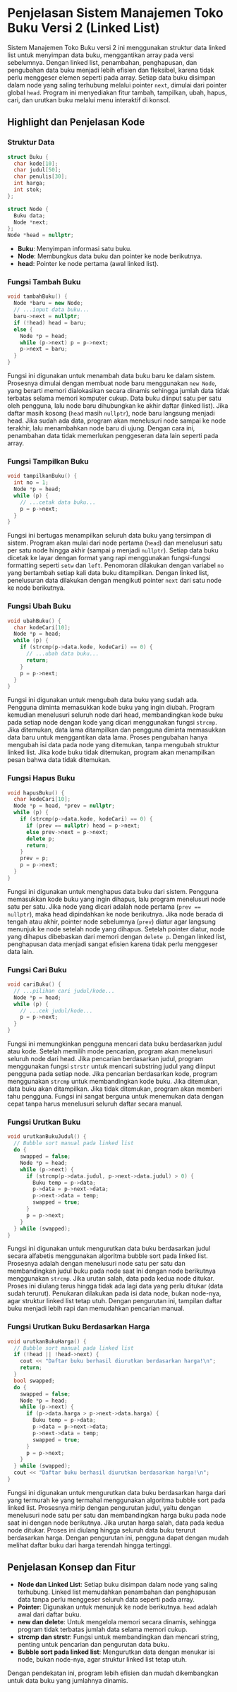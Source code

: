 # Penjelasan Sistem Manajemen Toko Buku Versi 2 (Linked List)

Sistem Manajemen Toko Buku versi 2 ini menggunakan struktur data linked list untuk menyimpan data buku, menggantikan array pada versi sebelumnya. Dengan linked list, penambahan, penghapusan, dan pengubahan data buku menjadi lebih efisien dan fleksibel, karena tidak perlu menggeser elemen seperti pada array. Setiap data buku disimpan dalam node yang saling terhubung melalui pointer `next`, dimulai dari pointer global `head`. Program ini menyediakan fitur tambah, tampilkan, ubah, hapus, cari, dan urutkan buku melalui menu interaktif di konsol.

## Highlight dan Penjelasan Kode

### Struktur Data

```cpp
struct Buku {
  char kode[10];
  char judul[50];
  char penulis[30];
  int harga;
  int stok;
};

struct Node {
  Buku data;
  Node *next;
};
Node *head = nullptr;
```

- **Buku**: Menyimpan informasi satu buku.
- **Node**: Membungkus data buku dan pointer ke node berikutnya.
- **head**: Pointer ke node pertama (awal linked list).

### Fungsi Tambah Buku

```cpp
void tambahBuku() {
  Node *baru = new Node;
  // ...input data buku...
  baru->next = nullptr;
  if (!head) head = baru;
  else {
    Node *p = head;
    while (p->next) p = p->next;
    p->next = baru;
  }
}
```

Fungsi ini digunakan untuk menambah data buku baru ke dalam sistem. Prosesnya dimulai dengan membuat node baru menggunakan `new Node`, yang berarti memori dialokasikan secara dinamis sehingga jumlah data tidak terbatas selama memori komputer cukup. Data buku diinput satu per satu oleh pengguna, lalu node baru dihubungkan ke akhir daftar (linked list). Jika daftar masih kosong (`head` masih `nullptr`), node baru langsung menjadi head. Jika sudah ada data, program akan menelusuri node sampai ke node terakhir, lalu menambahkan node baru di ujung. Dengan cara ini, penambahan data tidak memerlukan penggeseran data lain seperti pada array.

### Fungsi Tampilkan Buku

```cpp
void tampilkanBuku() {
  int no = 1;
  Node *p = head;
  while (p) {
    // ...cetak data buku...
    p = p->next;
  }
}
```

Fungsi ini bertugas menampilkan seluruh data buku yang tersimpan di sistem. Program akan mulai dari node pertama (`head`) dan menelusuri satu per satu node hingga akhir (sampai `p` menjadi `nullptr`). Setiap data buku dicetak ke layar dengan format yang rapi menggunakan fungsi-fungsi formatting seperti `setw` dan `left`. Penomoran dilakukan dengan variabel `no` yang bertambah setiap kali data buku ditampilkan. Dengan linked list, penelusuran data dilakukan dengan mengikuti pointer `next` dari satu node ke node berikutnya.

### Fungsi Ubah Buku

```cpp
void ubahBuku() {
  char kodeCari[10];
  Node *p = head;
  while (p) {
    if (strcmp(p->data.kode, kodeCari) == 0) {
      // ...ubah data buku...
      return;
    }
    p = p->next;
  }
}
```

Fungsi ini digunakan untuk mengubah data buku yang sudah ada. Pengguna diminta memasukkan kode buku yang ingin diubah. Program kemudian menelusuri seluruh node dari head, membandingkan kode buku pada setiap node dengan kode yang dicari menggunakan fungsi `strcmp`. Jika ditemukan, data lama ditampilkan dan pengguna diminta memasukkan data baru untuk menggantikan data lama. Proses pengubahan hanya mengubah isi data pada node yang ditemukan, tanpa mengubah struktur linked list. Jika kode buku tidak ditemukan, program akan menampilkan pesan bahwa data tidak ditemukan.

### Fungsi Hapus Buku

```cpp
void hapusBuku() {
  char kodeCari[10];
  Node *p = head, *prev = nullptr;
  while (p) {
    if (strcmp(p->data.kode, kodeCari) == 0) {
      if (prev == nullptr) head = p->next;
      else prev->next = p->next;
      delete p;
      return;
    }
    prev = p;
    p = p->next;
  }
}
```

Fungsi ini digunakan untuk menghapus data buku dari sistem. Pengguna memasukkan kode buku yang ingin dihapus, lalu program menelusuri node satu per satu. Jika node yang dicari adalah node pertama (`prev == nullptr`), maka head dipindahkan ke node berikutnya. Jika node berada di tengah atau akhir, pointer node sebelumnya (`prev`) diatur agar langsung menunjuk ke node setelah node yang dihapus. Setelah pointer diatur, node yang dihapus dibebaskan dari memori dengan `delete p`. Dengan linked list, penghapusan data menjadi sangat efisien karena tidak perlu menggeser data lain.

### Fungsi Cari Buku

```cpp
void cariBuku() {
  // ...pilihan cari judul/kode...
  Node *p = head;
  while (p) {
    // ...cek judul/kode...
    p = p->next;
  }
}
```

Fungsi ini memungkinkan pengguna mencari data buku berdasarkan judul atau kode. Setelah memilih mode pencarian, program akan menelusuri seluruh node dari head. Jika pencarian berdasarkan judul, program menggunakan fungsi `strstr` untuk mencari substring judul yang diinput pengguna pada setiap node. Jika pencarian berdasarkan kode, program menggunakan `strcmp` untuk membandingkan kode buku. Jika ditemukan, data buku akan ditampilkan. Jika tidak ditemukan, program akan memberi tahu pengguna. Fungsi ini sangat berguna untuk menemukan data dengan cepat tanpa harus menelusuri seluruh daftar secara manual.

### Fungsi Urutkan Buku

```cpp
void urutkanBukuJudul() {
  // Bubble sort manual pada linked list
  do {
    swapped = false;
    Node *p = head;
    while (p->next) {
      if (strcmp(p->data.judul, p->next->data.judul) > 0) {
        Buku temp = p->data;
        p->data = p->next->data;
        p->next->data = temp;
        swapped = true;
      }
      p = p->next;
    }
  } while (swapped);
}
```

Fungsi ini digunakan untuk mengurutkan data buku berdasarkan judul secara alfabetis menggunakan algoritma bubble sort pada linked list. Prosesnya adalah dengan menelusuri node satu per satu dan membandingkan judul buku pada node saat ini dengan node berikutnya menggunakan `strcmp`. Jika urutan salah, data pada kedua node ditukar. Proses ini diulang terus hingga tidak ada lagi data yang perlu ditukar (data sudah terurut). Penukaran dilakukan pada isi data node, bukan node-nya, agar struktur linked list tetap utuh. Dengan pengurutan ini, tampilan daftar buku menjadi lebih rapi dan memudahkan pencarian manual.

### Fungsi Urutkan Buku Berdasarkan Harga

```cpp
void urutkanBukuHarga() {
  // Bubble sort manual pada linked list
  if (!head || !head->next) {
    cout << "Daftar buku berhasil diurutkan berdasarkan harga!\n";
    return;
  }
  bool swapped;
  do {
    swapped = false;
    Node *p = head;
    while (p->next) {
      if (p->data.harga > p->next->data.harga) {
        Buku temp = p->data;
        p->data = p->next->data;
        p->next->data = temp;
        swapped = true;
      }
      p = p->next;
    }
  } while (swapped);
  cout << "Daftar buku berhasil diurutkan berdasarkan harga!\n";
}
```

Fungsi ini digunakan untuk mengurutkan data buku berdasarkan harga dari yang termurah ke yang termahal menggunakan algoritma bubble sort pada linked list. Prosesnya mirip dengan pengurutan judul, yaitu dengan menelusuri node satu per satu dan membandingkan harga buku pada node saat ini dengan node berikutnya. Jika urutan harga salah, data pada kedua node ditukar. Proses ini diulang hingga seluruh data buku terurut berdasarkan harga. Dengan pengurutan ini, pengguna dapat dengan mudah melihat daftar buku dari harga terendah hingga tertinggi.

## Penjelasan Konsep dan Fitur

- **Node dan Linked List**: Setiap buku disimpan dalam node yang saling terhubung. Linked list memudahkan penambahan dan penghapusan data tanpa perlu menggeser seluruh data seperti pada array.
- **Pointer**: Digunakan untuk menunjuk ke node berikutnya. `head` adalah awal dari daftar buku.
- **new dan delete**: Untuk mengelola memori secara dinamis, sehingga program tidak terbatas jumlah data selama memori cukup.
- **strcmp dan strstr**: Fungsi untuk membandingkan dan mencari string, penting untuk pencarian dan pengurutan data buku.
- **Bubble sort pada linked list**: Mengurutkan data dengan menukar isi node, bukan node-nya, agar struktur linked list tetap utuh.

Dengan pendekatan ini, program lebih efisien dan mudah dikembangkan untuk data buku yang jumlahnya dinamis.